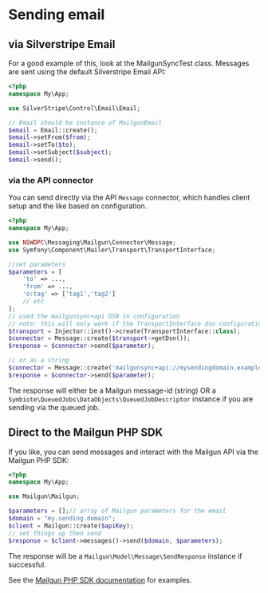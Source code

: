 # Sending email

## via Silverstripe Email

For a good example of this, look at the MailgunSyncTest class. Messages are sent using the default Silverstripe Email API:

```php
<?php
namespace My\App;

use SilverStripe\Control\Email\Email;

// Email should be instance of MailgunEmail
$email = Email::create();
$email->setFrom($from);
$email->setTo($to);
$email->setSubject($subject);
$email->send();
```

### via the API connector

You can send directly via the API `Message` connector, which handles client setup and the like based on configuration.

```php
<?php
namespace My\App;

use NSWDPC\Messaging\Mailgun\Connector\Message;
use Symfony\Component\Mailer\Transport\TransportInterface;

//set parameters
$parameters = [
    'to' => ...,
    'from' => ...,
    'o:tag' => ['tag1','tag2']
    // etc
];
// used the mailgunsync+api DSN in configuration
// note: this will only work if the TransportInterface dsn configuration is in place per Silverstripe documentation
$transport = Injector::inst()->create(TransportInterface::class);
$connector = Message::create($transport->getDsn());
$response = $connector->send($parameter);

// or as a string
$connector = Message::create('mailgunsync+api://mysendingdomain.example:some_sending_key@default?region=API_ENDPOINT_EU'));
$response = $connector->send($parameter);
```

The response will either be a Mailgun message-id (string) OR a `Symbiote\QueuedJobs\DataObjects\QueuedJobDescriptor` instance if you are sending via the queued job.

## Direct to the Mailgun PHP SDK

If you like, you can send messages and interact with the Mailgun API via the Mailgun PHP SDK:

```php
<?php
namespace My\App;

use Mailgun\Mailgun;

$parameters = [];// array of Mailgun parameters for the email
$domain = "my.sending.domain";
$client = Mailgun::create($apiKey);
// set things up then send
$response = $client->messages()->send($domain, $parameters);
```

The response will be a `Mailgun\Model\Message\SendResponse` instance if successful.

See the [Mailgun PHP SDK documentation](https://github.com/mailgun/mailgun-php) for examples.
